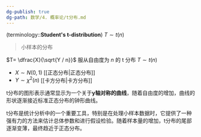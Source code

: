 ```yaml
---
dg-publish: true
dg-path: 数学/4. 概率论/t分布.md
---
```

(terminology::**Student's t-distribution**)  $T\sim t(n)$
>小样本的分布

$T= \dfrac{X}{\sqrt{Y / n}}$   服从自由度为 $n$ 的 t 分布 $T\sim t(n)$
-  $X\sim N(0,1)$   [[正态分布\|正态分布]]
-  $Y\sim \chi^{2}(n)$     [[卡方分布\|卡方分布]]


t分布的图形表示通常显示为一个关于**y轴对称的曲线**，随着自由度的增加，曲线的形状逐渐接近标准正态分布的钟形曲线。

t分布是统计分析中的一个重要工具，特别是在处理小样本数据时，它提供了一种强有力的方法来估计总体参数和进行假设检验。随着样本量的增加，t分布的尾部逐渐变薄，最终趋近于正态分布。
